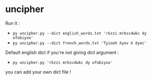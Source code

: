 # uncipher

Run it : 
- `py uncipher.py --dict english_words.txt 'rkzzi mrbscdwkc dy ofobiyxo'`
- `py uncipher.py --dict french_words.txt 'Tyioeh Xyov k dyec'` 

Default english dict if you're not giving dict argument : 
- `py uncipher.py 'rkzzi mrbscdwkc dy ofobiyxo'` 

you can add your own dict file !